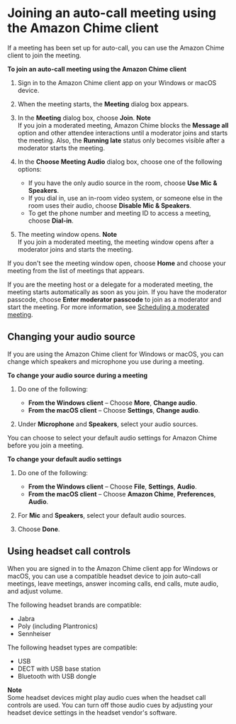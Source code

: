 # Joining an auto\-call meeting using the Amazon Chime client<a name="chime-join-meeting-client"></a>

If a meeting has been set up for auto\-call, you can use the Amazon Chime client to join the meeting\.

**To join an auto\-call meeting using the Amazon Chime client**

1. Sign in to the Amazon Chime client app on your Windows or macOS device\.

1. When the meeting starts, the **Meeting** dialog box appears\.

1. In the **Meeting** dialog box, choose **Join**\.
**Note**  
If you join a moderated meeting, Amazon Chime blocks the **Message all** option and other attendee interactions until a moderator joins and starts the meeting\. Also, the **Running late** status only becomes visible after a moderator starts the meeting\.

1. In the **Choose Meeting Audio** dialog box, choose one of the following options:
   + If you have the only audio source in the room, choose **Use Mic & Speakers**\.
   + If you dial in, use an in\-room video system, or someone else in the room uses their audio, choose **Disable Mic & Speakers**\.
   + To get the phone number and meeting ID to access a meeting, choose **Dial\-in**\.

1. The meeting window opens\.
**Note**  
If you join a moderated meeting, the meeting window opens after a moderator joins and starts the meeting\.

If you don't see the meeting window open, choose **Home** and choose your meeting from the list of meetings that appears\.

If you are the meeting host or a delegate for a moderated meeting, the meeting starts automatically as soon as you join\. If you have the moderator passcode, choose **Enter moderator passcode** to join as a moderator and start the meeting\. For more information, see [Scheduling a moderated meeting](moderate-meeting.md)\.

## Changing your audio source<a name="change-speakers-microphone"></a>

If you are using the Amazon Chime client for Windows or macOS, you can change which speakers and microphone you use during a meeting\.

**To change your audio source during a meeting**

1. Do one of the following:
   + **From the Windows client** – Choose **More**, **Change audio**\.
   + **From the macOS client** – Choose **Settings**, **Change audio**\.

1. Under **Microphone** and **Speakers**, select your audio sources\.

You can choose to select your default audio settings for Amazon Chime before you join a meeting\.

**To change your default audio settings**

1. Do one of the following:
   + **From the Windows client** – Choose **File**, **Settings**, **Audio**\.
   + **From the macOS client** – Choose **Amazon Chime**, **Preferences**, **Audio**\.

1. For **Mic** and **Speakers**, select your default audio sources\.

1. Choose **Done**\.

## Using headset call controls<a name="headset"></a>

When you are signed in to the Amazon Chime client app for Windows or macOS, you can use a compatible headset device to join auto\-call meetings, leave meetings, answer incoming calls, end calls, mute audio, and adjust volume\. 

The following headset brands are compatible:
+ Jabra
+ Poly \(including Plantronics\)
+ Sennheiser

The following headset types are compatible:
+ USB
+ DECT with USB base station
+ Bluetooth with USB dongle

**Note**  
Some headset devices might play audio cues when the headset call controls are used\. You can turn off those audio cues by adjusting your headset device settings in the headset vendor's software\.